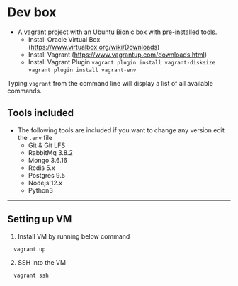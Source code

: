 # Dev box

- A vagrant project with an Ubuntu Bionic box with pre-installed tools.
  - Install Oracle Virtual Box (https://www.virtualbox.org/wiki/Downloads)
  - Install Vagrant (https://www.vagrantup.com/downloads.html)
  - Install Vagrant Plugin
    `vagrant plugin install vagrant-disksize`
    `vagrant plugin install vagrant-env`

Typing `vagrant` from the command line will display a list of all available commands.

## Tools included
* The following tools are included if you want to change any version edit the `.env` file
  - Git & Git LFS
  - RabbitMq 3.8.2
  - Mongo 3.6.16
  - Redis 5.x
  - Postgres 9.5
  - Nodejs 12.x
  - Python3
---


## Setting up VM

1. Install VM by running below command

```bash
  vagrant up
```

2. SSH into the VM

```bash
  vagrant ssh
```